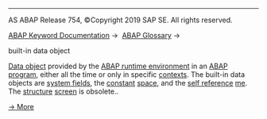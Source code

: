   

* * *

AS ABAP Release 754, ©Copyright 2019 SAP SE. All rights reserved.

[ABAP Keyword Documentation](https://help.sap.com/doc/abapdocu_754_index_htm/7.54/en-US/abenabap.htm) →  [ABAP Glossary](https://help.sap.com/doc/abapdocu_754_index_htm/7.54/en-US/abenabap_glossary.htm) → 

built-in data object

[Data object](https://help.sap.com/doc/abapdocu_754_index_htm/7.54/en-US/abendata_object_glosry.htm "Glossary Entry") provided by the [ABAP runtime environment](https://help.sap.com/doc/abapdocu_754_index_htm/7.54/en-US/abenabap_runtime_envir_glosry.htm "Glossary Entry") in an [ABAP program](https://help.sap.com/doc/abapdocu_754_index_htm/7.54/en-US/abenabap_program_glosry.htm "Glossary Entry"), either all the time or only in specific [contexts](https://help.sap.com/doc/abapdocu_754_index_htm/7.54/en-US/abencontext_2_glosry.htm "Glossary Entry"). The built-in data objects are [system fields](https://help.sap.com/doc/abapdocu_754_index_htm/7.54/en-US/abensystem_field_glosry.htm "Glossary Entry"), the [constant](https://help.sap.com/doc/abapdocu_754_index_htm/7.54/en-US/abenconstant_glosry.htm "Glossary Entry") [space](https://help.sap.com/doc/abapdocu_754_index_htm/7.54/en-US/abenspace.htm), and the [self reference](https://help.sap.com/doc/abapdocu_754_index_htm/7.54/en-US/abenself_reference_glosry.htm "Glossary Entry") [me](https://help.sap.com/doc/abapdocu_754_index_htm/7.54/en-US/abenme.htm). The [structure](https://help.sap.com/doc/abapdocu_754_index_htm/7.54/en-US/abenstructure_glosry.htm "Glossary Entry") [screen](https://help.sap.com/doc/abapdocu_754_index_htm/7.54/en-US/abenscreen_structure_obsolete.htm) is obsolete..

[→ More](https://help.sap.com/doc/abapdocu_754_index_htm/7.54/en-US/abenbuilt_in_objects.htm)
